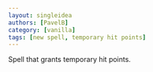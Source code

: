 ```yaml
---
layout: singleidea
authors: [PavelB]
category: [vanilla]
tags: [new spell, temporary hit points]
---
```

Spell that grants temporary hit points.
